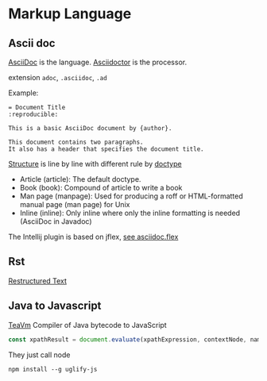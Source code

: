 # Markup Language


## Ascii doc

[AsciiDoc](https://docs.asciidoctor.org/asciidoc/latest/) is the language.
[Asciidoctor](https://asciidoctor.org/) is the processor.

extension `adoc`, `.asciidoc`, `.ad`

Example:
```adoc
= Document Title
:reproducible:

This is a basic AsciiDoc document by {author}.

This document contains two paragraphs.
It also has a header that specifies the document title.
```

[Structure](https://docs.asciidoctor.org/asciidoc/latest/document-structure/) is line by line
with different rule by [doctype](https://docs.asciidoctor.org/asciidoc/latest/document/doctype/)
* Article (article): The default doctype. 
* Book (book): Compound of article to write a book 
* Man page (manpage): Used for producing a roff or HTML-formatted manual page (man page) for Unix 
* Inline (inline): Only inline where only the inline formatting is needed (AsciiDoc in Javadoc)

The Intellij plugin is based on jflex, [see asciidoc.flex](https://github.com/asciidoctor/asciidoctor-intellij-plugin/blob/032b2d7259cedb189089bad77257ab3cecb371f6/src/main/java/org/asciidoc/intellij/lexer/asciidoc.flex)

## Rst


[Restructured Text](http://docutils.sourceforge.net/rst.html)


## Java to Javascript

[TeaVm](https://github.com/konsoletyper/teavm) Compiler of Java bytecode to JavaScript

```javascript
const xpathResult = document.evaluate(xpathExpression, contextNode, namespaceResolver, resultType, result);
```
They just call node
```uglify
npm install --g uglify-js
```
